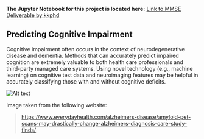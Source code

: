 **The Jupyter Notebook for this project is located here:** [Link to MMSE Deliverable by kkphd](https://github.com/kkphd/MMSE/blob/master/Predicting-Cognitive-Impairment-KK-2020.ipynb)


## Predicting Cognitive Impairment

Cognitive impairment often occurs in the context of neurodegenerative disease and dementia. 
Methods that can accurately predict impaired cognition are extremely valuable to both
health care professionals and third-party managed care systems. Using novel
technology (e.g., machine learning) on cognitive test data and neuroimaging features 
may be helpful in accurately classifying those with and without cognitive deficits.


 ![Alt text](https://images.everydayhealth.com/images/senior-health/alzheimers-disease/amyloid-pet-imaging-for-alzheimers-diagnosis-722x406.jpg?w=1110)


Image taken from the following website:
> https://www.everydayhealth.com/alzheimers-disease/amyloid-pet-scans-may-drastically-change-alzheimers-diagnosis-care-study-finds/